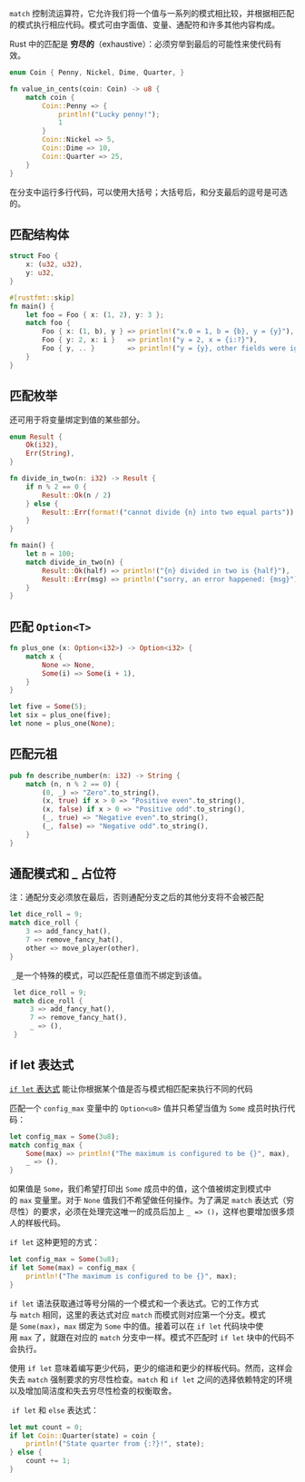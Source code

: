 `match` 控制流运算符，它允许我们将一个值与一系列的模式相比较，并根据相匹配的模式执行相应代码。模式可由字面值、变量、通配符和许多其他内容构成。

Rust 中的匹配是 **穷尽的**（exhaustive）：必须穷举到最后的可能性来使代码有效。

```rust
enum Coin { Penny, Nickel, Dime, Quarter, }

fn value_in_cents(coin: Coin) -> u8 {
    match coin {
        Coin::Penny => {
            println!("Lucky penny!");
            1
        }
        Coin::Nickel => 5,
        Coin::Dime => 10,
        Coin::Quarter => 25,
    }
}
```
在分支中运行多行代码，可以使用大括号；大括号后，和分支最后的逗号是可选的。
## 匹配结构体
```rust
struct Foo {
    x: (u32, u32),
    y: u32,
}

#[rustfmt::skip]
fn main() {
    let foo = Foo { x: (1, 2), y: 3 };
    match foo {
        Foo { x: (1, b), y } => println!("x.0 = 1, b = {b}, y = {y}"),
        Foo { y: 2, x: i }   => println!("y = 2, x = {i:?}"),
        Foo { y, .. }        => println!("y = {y}, other fields were ignored"),
    }
}
```
## 匹配枚举
还可用于将变量绑定到值的某些部分。
```rust
enum Result {
    Ok(i32),
    Err(String),
}

fn divide_in_two(n: i32) -> Result {
    if n % 2 == 0 {
        Result::Ok(n / 2)
    } else {
        Result::Err(format!("cannot divide {n} into two equal parts"))
    }
}

fn main() {
    let n = 100;
    match divide_in_two(n) {
        Result::Ok(half) => println!("{n} divided in two is {half}"),
        Result::Err(msg) => println!("sorry, an error happened: {msg}"),
    }
}
```

## 匹配 `Option<T>`
```rust
fn plus_one (x: Option<i32>) -> Option<i32> {
	match x {
		None => None,
		Some(i) => Some(i + 1),
	}
}

let five = Some(5);
let six = plus_one(five);
let none = plus_one(None);
```
## 匹配元祖
```rust
pub fn describe_number(n: i32) -> String {
    match (n, n % 2 == 0) {
        (0, _) => "Zero".to_string(),
        (x, true) if x > 0 => "Positive even".to_string(),
        (x, false) if x > 0 => "Positive odd".to_string(),
        (_, true) => "Negative even".to_string(),
        (_, false) => "Negative odd".to_string(),
    }
}
```
## 通配模式和 _ 占位符
注：通配分支必须放在最后，否则通配分支之后的其他分支将不会被匹配
```rust
let dice_roll = 9;
match dice_roll {
    3 => add_fancy_hat(),
    7 => remove_fancy_hat(),
    other => move_player(other),
}
```

 `_`是一个特殊的模式，可以匹配任意值而不绑定到该值。
```rust
 let dice_roll = 9;
 match dice_roll {
     3 => add_fancy_hat(),
     7 => remove_fancy_hat(),
     _ => (),
 }
```

## if let 表达式
[`if let` 表达式](https://doc.rust-lang.org/reference/expressions/if-expr.html#if-let-expressions) 能让你根据某个值是否与模式相匹配来执行不同的代码

匹配一个 `config_max` 变量中的 `Option<u8>` 值并只希望当值为 `Some` 成员时执行代码：
```rust
let config_max = Some(3u8);
match config_max {
    Some(max) => println!("The maximum is configured to be {}", max),
    _ => (),
}
```
如果值是 `Some`，我们希望打印出 `Some` 成员中的值，这个值被绑定到模式中的 `max` 变量里。对于 `None` 值我们不希望做任何操作。为了满足 `match` 表达式（穷尽性）的要求，必须在处理完这唯一的成员后加上 `_ => ()`，这样也要增加很多烦人的样板代码。

`if let` 这种更短的方式：

```rust
let config_max = Some(3u8);
if let Some(max) = config_max {
    println!("The maximum is configured to be {}", max);
}
```

`if let` 语法获取通过等号分隔的一个模式和一个表达式。它的工作方式与 `match` 相同，这里的表达式对应 `match` 而模式则对应第一个分支。模式是 `Some(max)`，`max` 绑定为 `Some` 中的值。接着可以在 `if let` 代码块中使用 `max` 了，就跟在对应的 `match` 分支中一样。模式不匹配时 `if let` 块中的代码不会执行。

使用 `if let` 意味着编写更少代码，更少的缩进和更少的样板代码。然而，这样会失去 `match` 强制要求的穷尽性检查。`match` 和 `if let` 之间的选择依赖特定的环境以及增加简洁度和失去穷尽性检查的权衡取舍。

 `if let` 和 `else` 表达式：
```rust
let mut count = 0;
if let Coin::Quarter(state) = coin {
    println!("State quarter from {:?}!", state);
} else {
    count += 1;
}
```